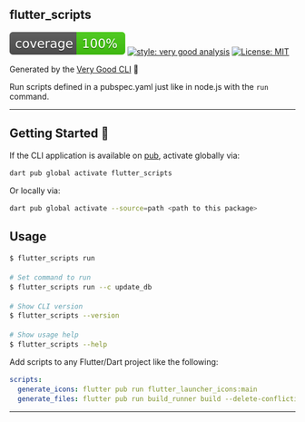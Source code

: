 ## flutter_scripts

![coverage][coverage_badge]
[![style: very good analysis][very_good_analysis_badge]][very_good_analysis_link]
[![License: MIT][license_badge]][license_link]

Generated by the [Very Good CLI][very_good_cli_link] 🤖

Run scripts defined in a pubspec.yaml just like in node.js with the `run` command.

---

## Getting Started 🚀

If the CLI application is available on [pub](https://pub.dev), activate globally via:

```sh
dart pub global activate flutter_scripts
```

Or locally via:

```sh
dart pub global activate --source=path <path to this package>
```

## Usage

```sh
$ flutter_scripts run

# Set command to run
$ flutter_scripts run --c update_db

# Show CLI version
$ flutter_scripts --version

# Show usage help
$ flutter_scripts --help
```

Add scripts to any Flutter/Dart project like the following:

```yaml
scripts:
  generate_icons: flutter pub run flutter_launcher_icons:main
  generate_files: flutter pub run build_runner build --delete-conflicting-outputs
```

---

[coverage_badge]: coverage_badge.svg
[license_badge]: https://img.shields.io/badge/license-MIT-blue.svg
[license_link]: https://opensource.org/licenses/MIT
[very_good_analysis_badge]: https://img.shields.io/badge/style-very_good_analysis-B22C89.svg
[very_good_analysis_link]: https://pub.dev/packages/very_good_analysis
[very_good_cli_link]: https://github.com/VeryGoodOpenSource/very_good_cli